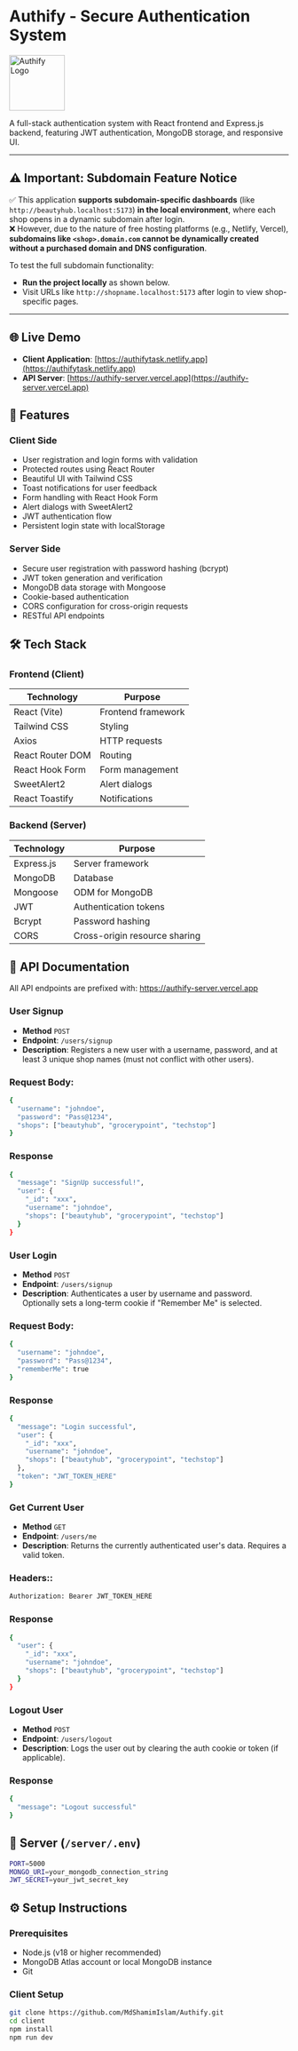 # Authify - Secure Authentication System

<img src="https://its.unc.edu/wp-content/uploads/sites/337/2024/05/microsoft-authenticator-logo-e1715001276640.png" alt="Authify Logo" width="100"/>

A full-stack authentication system with React frontend and Express.js backend, featuring JWT authentication, MongoDB storage, and responsive UI.

---

## ⚠️ Important: Subdomain Feature Notice

✅ This application **supports subdomain-specific dashboards** (like `http://beautyhub.localhost:5173`) **in the local environment**, where each shop opens in a dynamic subdomain after login.  
❌ However, due to the nature of free hosting platforms (e.g., Netlify, Vercel), **subdomains like `<shop>.domain.com` cannot be dynamically created without a purchased domain and DNS configuration**.

To test the full subdomain functionality:
- **Run the project locally** as shown below.
- Visit URLs like `http://shopname.localhost:5173` after login to view shop-specific pages.

---


## 🌐 Live Demo

- **Client Application**: [https://authifytask.netlify.app](https://authifytask.netlify.app)
- **API Server**: [https://authify-server.vercel.app](https://authify-server.vercel.app)

## 🚀 Features

### Client Side
- User registration and login forms with validation
- Protected routes using React Router
- Beautiful UI with Tailwind CSS
- Toast notifications for user feedback
- Form handling with React Hook Form
- Alert dialogs with SweetAlert2
- JWT authentication flow
- Persistent login state with localStorage

### Server Side
- Secure user registration with password hashing (bcrypt)
- JWT token generation and verification
- MongoDB data storage with Mongoose
- Cookie-based authentication
- CORS configuration for cross-origin requests
- RESTful API endpoints

## 🛠 Tech Stack

### Frontend (Client)
| Technology | Purpose |
|------------|---------|
| React (Vite) | Frontend framework |
| Tailwind CSS | Styling |
| Axios | HTTP requests |
| React Router DOM | Routing |
| React Hook Form | Form management |
| SweetAlert2 | Alert dialogs |
| React Toastify | Notifications |

### Backend (Server)
| Technology | Purpose |
|------------|---------|
| Express.js | Server framework |
| MongoDB | Database |
| Mongoose | ODM for MongoDB |
| JWT | Authentication tokens |
| Bcrypt | Password hashing |
| CORS | Cross-origin resource sharing |



## 📡 API Documentation
All API endpoints are prefixed with:
https://authify-server.vercel.app

###  User Signup
-  **Method** `POST`
- **Endpoint**:  `/users/signup`
- **Description**: Registers a new user with a username, password, and at least 3 unique shop names (must not conflict with other users).

  
### Request Body:
```bash
{
  "username": "johndoe",
  "password": "Pass@1234",
  "shops": ["beautyhub", "grocerypoint", "techstop"]
}
```
### Response
```bash
{
  "message": "SignUp successful!",
  "user": {
    "_id": "xxx",
    "username": "johndoe",
    "shops": ["beautyhub", "grocerypoint", "techstop"]
  }
}
```

###  User Login
-  **Method** `POST`
- **Endpoint**:  `/users/signup`
- **Description**: Authenticates a user by username and password. Optionally sets a long-term cookie if "Remember Me" is selected.
  
### Request Body:
```bash
{
  "username": "johndoe",
  "password": "Pass@1234",
  "rememberMe": true
}
```
### Response
```bash
{
  "message": "Login successful",
  "user": {
    "_id": "xxx",
    "username": "johndoe",
    "shops": ["beautyhub", "grocerypoint", "techstop"]
  },
  "token": "JWT_TOKEN_HERE"
}
```

###  Get Current User
-  **Method** `GET`
- **Endpoint**:  `/users/me`
- **Description**: Returns the currently authenticated user's data. Requires a valid token.
  
### Headers::
```bash
Authorization: Bearer JWT_TOKEN_HERE
```
### Response
```bash
{
  "user": {
    "_id": "xxx",
    "username": "johndoe",
    "shops": ["beautyhub", "grocerypoint", "techstop"]
  }
}
```

###  Logout User
-  **Method** `POST`
- **Endpoint**:  `/users/logout`
- **Description**: Logs the user out by clearing the auth cookie or token (if applicable).
  
### Response
```bash
{
  "message": "Logout successful"
}
```

## 📁 Server (`/server/.env`)
```bash
PORT=5000
MONGO_URI=your_mongodb_connection_string
JWT_SECRET=your_jwt_secret_key
```


## ⚙️ Setup Instructions

### Prerequisites
- Node.js (v18 or higher recommended)
- MongoDB Atlas account or local MongoDB instance
- Git

### Client Setup
```bash
git clone https://github.com/MdShamimIslam/Authify.git
cd client
npm install
npm run dev


